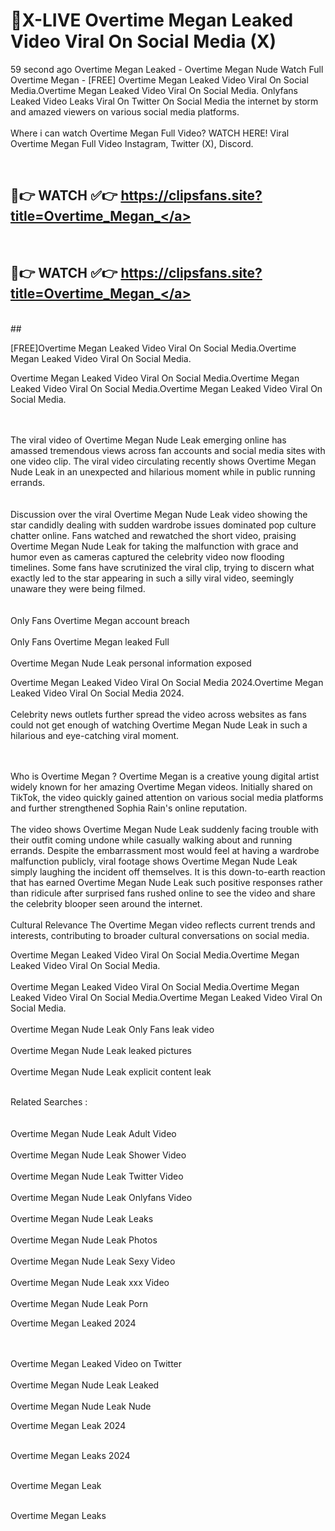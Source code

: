 # 🔴X-LIVE Overtime Megan  Leaked Video Viral On Social Media (X)<br>


59 second ago Overtime Megan  Leaked  - Overtime Megan  Nude  Watch Full Overtime Megan  - [FREE] Overtime Megan  Leaked Video Viral On Social Media.Overtime Megan  Leaked Video Viral On Social Media.   Onlyfans Leaked Video Leaks Viral On Twitter On Social Media the internet by storm and amazed viewers on various social media platforms. <br><br>
Where i can watch Overtime Megan  Full Video? WATCH HERE! Viral Overtime Megan  Full Video Instagram, Twitter (X), Discord. <br>


 <br>

##  🔴👉 WATCH ✅👉  <a href="https://clipsfans.site?title=Overtime_Megan_&ref=git">https://clipsfans.site?title=Overtime_Megan_</a> <br>
  <br>

##  🔴👉 WATCH ✅👉  <a href="https://clipsfans.site?title=Overtime_Megan_&ref=git">https://clipsfans.site?title=Overtime_Megan_</a> <br>
  <br>
  ##



[FREE]Overtime Megan  Leaked Video Viral On Social Media.Overtime Megan  Leaked Video Viral On Social Media. <br>

Overtime Megan  Leaked Video Viral On Social Media.Overtime Megan  Leaked Video Viral On Social Media.Overtime Megan  Leaked Video Viral On Social Media. <br>


  <br>

  <br>
The viral video of Overtime Megan  Nude Leak emerging online has amassed tremendous views across fan accounts and social media sites with one video clip. The viral video circulating recently shows Overtime Megan  Nude Leak in an unexpected and hilarious moment while in public running errands.<br>
<br>


<br>
Discussion over the viral Overtime Megan  Nude Leak video showing the star candidly dealing with sudden wardrobe issues dominated pop culture chatter online. Fans watched and rewatched the short video, praising Overtime Megan  Nude Leak for taking the malfunction with grace and humor even as cameras captured the celebrity video now flooding timelines. Some fans have scrutinized the viral clip, trying to discern what exactly led to the star appearing in such a silly viral video, seemingly unaware they were being filmed.<br>
<br>
<br> 
Only Fans Overtime Megan  account breach<br>
<br>
Only Fans Overtime Megan  leaked Full <br>
<br>
Overtime Megan  Nude Leak personal information exposed<br>

Overtime Megan  Leaked Video Viral On Social Media 2024.Overtime Megan  Leaked Video Viral On Social Media 2024. <br>
<br>
Celebrity news outlets further spread the video across websites as fans could not get enough of watching Overtime Megan  Nude Leak in such a hilarious and eye-catching viral moment.<br>
<br>

<br>
Who is Overtime Megan ? Overtime Megan  is a creative young digital artist widely known for her amazing Overtime Megan  videos. Initially shared on TikTok, the video quickly gained attention on various social media platforms and further strengthened Sophia Rain's online reputation.<br>
<br>
The video shows Overtime Megan  Nude Leak suddenly facing trouble with their outfit coming undone while casually walking about and running errands. Despite the embarrassment most would feel at having a wardrobe malfunction publicly, viral footage shows Overtime Megan  Nude Leak simply laughing the incident off themselves. It is this down-to-earth reaction that has earned Overtime Megan  Nude Leak such positive responses rather than ridicule after surprised fans rushed online to see the video and share the celebrity blooper seen around the internet.<br>
<br>
Cultural Relevance The Overtime Megan  video reflects current trends and interests, contributing to broader cultural conversations on social media.<br>

Overtime Megan  Leaked Video Viral On Social Media.Overtime Megan  Leaked Video Viral On Social Media.<br>
<br>
Overtime Megan  Leaked Video Viral On Social Media.Overtime Megan  Leaked Video Viral On Social Media.Overtime Megan  Leaked Video Viral On Social Media.<br>
<br>
Overtime Megan  Nude Leak Only Fans leak video<br>
<br>
Overtime Megan  Nude Leak leaked pictures<br>
<br>
Overtime Megan  Nude Leak explicit content leak<br>


<br>
Related Searches :<br>
<br>

<br>
Overtime Megan  Nude Leak Adult Video<br>
<br>
Overtime Megan  Nude Leak Shower Video<br>
<br>
Overtime Megan  Nude Leak Twitter Video<br>
<br>
Overtime Megan  Nude Leak Onlyfans Video<br>
<br>
Overtime Megan  Nude Leak Leaks<br>
<br>
Overtime Megan  Nude Leak Photos<br>

<br>
Overtime Megan  Nude Leak Sexy Video<br>
<br>
Overtime Megan  Nude Leak xxx Video<br>
<br>
Overtime Megan  Nude Leak Porn<br>

Overtime Megan   Leaked 2024 <br> <br>
<br>

Overtime Megan  Leaked Video on Twitter <br>
<br>
Overtime Megan  Nude Leak Leaked<br>
<br>
Overtime Megan  Nude Leak Nude<br>


Overtime Megan   Leak 2024 <br> <br>



Overtime Megan   Leaks 2024 <br> <br>



 
Overtime Megan   Leak<br> <br>



Overtime Megan   Leaks<br> <br>





</p>




 



</p>










